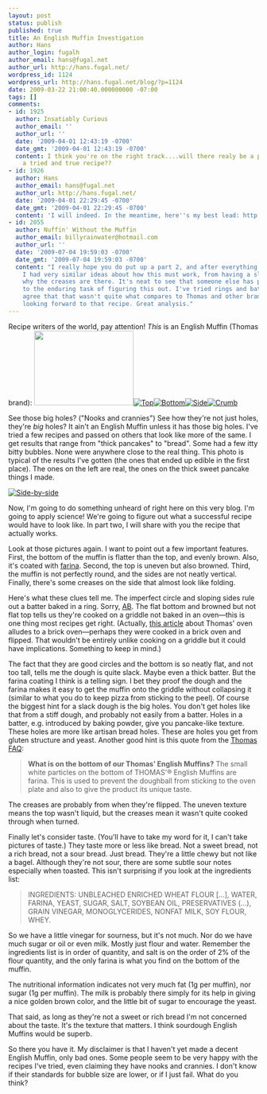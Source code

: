 ```yaml
---
layout: post
status: publish
published: true
title: An English Muffin Investigation
author: Hans
author_login: fugalh
author_email: hans@fugal.net
author_url: http://hans.fugal.net/
wordpress_id: 1124
wordpress_url: http://hans.fugal.net/blog/?p=1124
date: 2009-03-22 21:00:40.000000000 -07:00
tags: []
comments:
- id: 1925
  author: Insatiably Curious
  author_email: ''
  author_url: ''
  date: '2009-04-01 12:43:19 -0700'
  date_gmt: '2009-04-01 12:43:19 -0700'
  content: I think you're on the right track....will there realy be a part 2 with
    a tried and true recipe??
- id: 1926
  author: Hans
  author_email: hans@fugal.net
  author_url: http://hans.fugal.net/
  date: '2009-04-01 22:29:45 -0700'
  date_gmt: '2009-04-01 22:29:45 -0700'
  content: 'I will indeed. In the meantime, here''s my best lead: http://www.tablematters.com/index.php/pantry/dy/dymuffin'
- id: 2055
  author: Nuffin' Without the Muffin
  author_email: billyrainwater@hotmail.com
  author_url: ''
  date: '2009-07-04 19:59:03 -0700'
  date_gmt: '2009-07-04 19:59:03 -0700'
  content: "I really hope you do put up a part 2, and after everything I've read,
    I had very similar ideas about how this must work, from having a slack dough to
    why the creases are there. It's neat to see that someone else has put themselves
    to the enduring task of figuring this out. I've tried rings and batter, but I
    agree that that wasn't quite what compares to Thomas and other brands.\r\n\r\nReally
    looking forward to that recipe. Great analysis."
---
```

Recipe writers of the world, pay attention! <em>This</em> is an English Muffin (Thomas brand):
<a href="http://foton.fugal.net/album/202"><img alt="" src="http://foton.fugal.net/foto/4289/thumbnail" title="English Muffin" class="alignnone" width="200" height="150" /><img src="http://foton.fugal.net/foto/4286/thumbnail" alt="Top" /><img src="http://foton.fugal.net/foto/4285/thumbnail" alt="Bottom" /><img src="http://foton.fugal.net/foto/4287/thumbnail" alt="Side" /><img src="http://foton.fugal.net/foto/4288/thumbnail" alt="Crumb" /></a>

See those big holes? ("Nooks and crannies") See how they're not just holes, they're <em>big</em> holes? It ain't an English Muffin unless it has those big holes. I've tried a few recipes and passed on others that look like more of the same. I get results that range from "thick pancakes" to "bread". Some had a few itty bitty bubbles. None were anywhere close to the real thing. This photo is typical of the results I've gotten (the ones that ended up edible in the first place). The ones on the left are real, the ones on the thick sweet pancake things I made.

<a href="http://foton.fugal.net/album/201"><img src="http://foton.fugal.net/foto/4284/thumbnail" alt="Side-by-side" /></a>

Now, I'm going to do something unheard of right here on this very blog. I'm going to apply science! We're going to figure out what a successful recipe would have to look like. In part two, I will share with you the recipe that actually works.

Look at those pictures again. I want to point out a few important features. First, the bottom of the muffin is flatter than the top, and evenly brown. Also, it's coated with <a href='http://thomas.gwbakeries.com/faqs.cfm#15'>farina</a>. Second, the top is uneven but also browned. Third, the muffin is not perfectly round, and the sides are not neatly vertical. Finally, there's some creases on the side that almost look like folding.

Here's what these clues tell me. The imperfect circle and sloping sides rule out a batter baked in a ring. Sorry, <a href="http://www.foodnetwork.com/recipes/alton-brown/english-muffins-recipe/index.html">AB</a>. The flat bottom and browned but not flat top tells us they're cooked on a griddle not baked in an oven—this is one thing most recipes get right. (Actually, <a href="http://www.nytimes.com/2006/07/28/nyregion/28muffins.html?ref=nyregion">this article</a> about Thomas' oven alludes to a brick oven—perhaps they were cooked in a brick oven and flipped. That wouldn't be entirely unlike cooking on a griddle but it could have implications. Something to keep in mind.)

The fact that they are good circles and the bottom is so neatly flat, and not too tall, tells me the dough is quite slack. Maybe even a thick batter. But the farina coating I think is a telling sign. I bet they proof the dough and the farina makes it easy to get the muffin onto the griddle without collapsing it (similar to what you do to keep pizza from sticking to the peel). Of course the biggest hint for a slack dough is the big holes. You don't get holes like that from a stiff dough, and probably not easily from a batter. Holes in a batter, e.g. introduced by baking powder, give you pancake-like texture. These holes are more like artisan bread holes. These are holes you get from gluten structure and yeast. Another good hint is this quote from the <a href="http://thomas.gwbakeries.com/faqs.cfm#15">Thomas FAQ</a>:

<blockquote>
<b>What is on the bottom of our Thomas’ English Muffins?</b>
The small white particles on the bottom of THOMAS'® English Muffins are farina. This is used to prevent the doughball from sticking to the oven plate and also to give the product its unique taste.
</blockquote>

The creases are probably from when they're flipped. The uneven texture means the top wasn't liquid, but the creases mean it wasn't quite cooked through when turned.

Finally let's consider taste. (You'll have to take my word for it, I can't take pictures of taste.) They taste more or less like bread. Not a sweet bread, not a rich bread, not a sour bread. Just bread. They're a little chewy but not like a bagel. Although they're not sour, there are some subtle sour notes especially when toasted. This isn't surprising if you look at the ingredients list:

<blockquote>INGREDIENTS: UNBLEACHED ENRICHED WHEAT FLOUR [...], WATER, FARINA, YEAST, SUGAR, SALT, SOYBEAN OIL, PRESERVATIVES (...), GRAIN VINEGAR, MONOGLYCERIDES, NONFAT MILK, SOY FLOUR, WHEY.</blockquote>

So we have a little vinegar for sourness, but it's not much. Nor do we have much sugar or oil or even milk. Mostly just flour and water. Remember the ingredients list is in order of quantity, and salt is on the order of 2% of the flour quantity, and the only farina is what you find on the bottom of the muffin.

The nutritional information indicates not very much fat (1g per muffin), nor sugar (1g per muffin). The milk is probably there simply for its help in giving a nice golden brown color, and the little bit of sugar to encourage the yeast.

That said, as long as they're not a sweet or rich bread I'm not concerned about the taste. It's the texture that matters. I think sourdough English Muffins would be superb.

So there you have it. My disclaimer is that I haven't yet made a decent English Muffin, only bad ones. Some people seem to be very happy with the recipes I've tried, even claiming they have nooks and crannies. I don't know if their standards for bubble size are lower, or if I just fail. What do you think?
